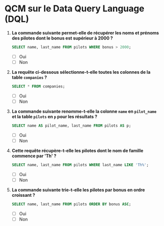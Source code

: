 # QCM sur le Data Query Language (DQL)

1. **La commande suivante permet-elle de récupérer les noms et prénoms des pilotes dont le bonus est supérieur à 2000 ?**

   ```sql
   SELECT name, last_name FROM pilots WHERE bonus > 2000;
   ```

   - [ ] Oui
   - [ ] Non

2. **La requête ci-dessous sélectionne-t-elle toutes les colonnes de la table `companies` ?**

   ```sql
   SELECT * FROM companies;
   ```

   - [ ] Oui
   - [ ] Non

3. **La commande suivante renomme-t-elle la colonne `name` en `pilot_name` et la table `pilots` en `p` pour les résultats ?**

   ```sql
   SELECT name AS pilot_name, last_name FROM pilots AS p;
   ```

   - [ ] Oui
   - [ ] Non

4. **Cette requête récupère-t-elle les pilotes dont le nom de famille commence par 'Th' ?**

   ```sql
   SELECT name, last_name FROM pilots WHERE last_name LIKE 'Th%';
   ```

   - [ ] Oui
   - [ ] Non

5. **La commande suivante trie-t-elle les pilotes par bonus en ordre croissant ?**

   ```sql
   SELECT name, last_name FROM pilots ORDER BY bonus ASC;
   ```

   - [ ] Oui
   - [ ] Non